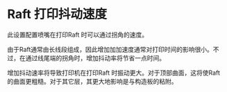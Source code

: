 Raft 打印抖动速度
====
此设置配置喷嘴在打印Raft 时可以通过拐角的速度。

由于Raft通常由长线段组成，因此增加加加速度通常对打印时间的影响很小。不过，在通过线尾端的拐角时，增加抖动率将节省一点时间。

增加抖动速率将导致打印机在打印Raft 时振动更大。对于顶部曲面，这将使Raft的曲面更粗糙。对于其它层，其更大地影响是与构造板的粘附。
